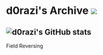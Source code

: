 # d0razi's Archive <a href="https://zergsung.notion.site/Zergsung-b142c35828bd463088e6f7a33eba3db8" target='_blank'><img src="https://img.shields.io/badge/BLOG-FFFFFF?style=flat-square&logo=Notion&logoColor=000000"/></a>

<!--
**d0razi/d0razi** is a ✨ _special_ ✨ repository because its `README.md` (this file) appears on your GitHub profile.

Here are some ideas to get you started:

- 🔭 I’m currently working on ...
- 🌱 I’m currently learning ...
- 👯 I’m looking to collaborate on ...
- 🤔 I’m looking for help with ...
- 💬 Ask me about ...
- 📫 How to reach me: ...
- 😄 Pronouns: ...
- ⚡ Fun fact: ...
-->
![d0razi's GitHub stats](https://github-readme-stats.vercel.app/api?username=d0razi&show_icons=true&theme=dark)
---
Field
Reversing
